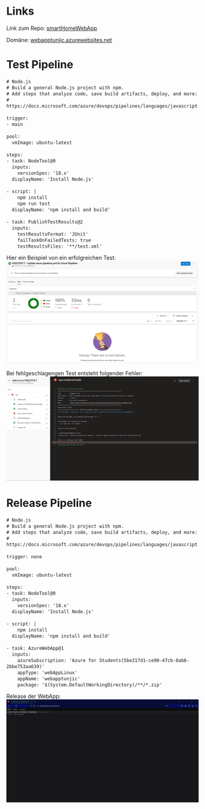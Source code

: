 
# Links
Link zum Repo: [smartHomeWebApp](https://github.com/JTu2001/SmartHomeWebApp)

Domäne: [webapptunjic.azurewebsites.net](https://webapptunjic.azurewebsites.net/)

# Test Pipeline
```
# Node.js
# Build a general Node.js project with npm.
# Add steps that analyze code, save build artifacts, deploy, and more:
# https://docs.microsoft.com/azure/devops/pipelines/languages/javascript

trigger:
- main

pool:
  vmImage: ubuntu-latest

steps:
- task: NodeTool@0
  inputs:
    versionSpec: '18.x'
  displayName: 'Install Node.js'

- script: |
    npm install 
    npm run test
  displayName: 'npm install and build'

- task: PublishTestResults@2
  inputs:
    testResultsFormat: 'JUnit'
    failTaskOnFailedTests: true
    testResultsFiles: '**/test.xml'
```

Hier ein Beispiel von ein erfolgreichen Test:
![tests](images/AzurePipelineTestSuccess.png)

Bei fehlgeschlagengen Test entsteht folgender Fehler:
![testf](images/AzurePipelineTestFail.png)


# Release Pipeline
```
# Node.js
# Build a general Node.js project with npm.
# Add steps that analyze code, save build artifacts, deploy, and more:
# https://docs.microsoft.com/azure/devops/pipelines/languages/javascript

trigger: none

pool:
  vmImage: ubuntu-latest

steps:
- task: NodeTool@0
  inputs:
    versionSpec: '18.x'
  displayName: 'Install Node.js'

- script: |
    npm install
  displayName: 'npm install and build'

- task: AzureWebApp@1
  inputs:
    azureSubscription: 'Azure for Students(5be317d1-ce90-47cb-8ab6-2bbe753aa639)'
    appType: 'webAppLinux'
    appName: 'webapptunjic'
    package: '$(System.DefaultWorkingDirectory)/**/*.zip'
```
Release der WebApp:
![release](images/Release.png)



